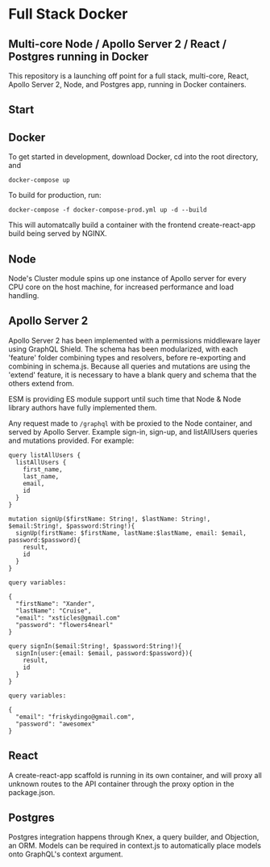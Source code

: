 # Full Stack Docker

## Multi-core Node / Apollo Server 2 / React / Postgres running in Docker

This repository is a launching off point for a full stack, multi-core, React, Apollo Server 2, Node, and Postgres app, running in Docker containers.

## Start

## Docker

To get started in development, download Docker, cd into the root directory, and

```
docker-compose up
```

To build for production, run:

```
docker-compose -f docker-compose-prod.yml up -d --build
```

This will automatcally build a container with the frontend create-react-app build being served by NGINX.

## Node

Node's Cluster module spins up one instance of Apollo server for every CPU core on the host machine, for increased performance and load handling.

## Apollo Server 2

Apollo Server 2 has been implemented with a permissions middleware layer using GraphQL Shield. The schema has been modularized, with each 'feature' folder combining types and resolvers, before re-exporting and combining in schema.js. Because all queries and mutations are using the 'extend' feature, it is necessary to have a blank query and schema that the others extend from.

ESM is providing ES module support until such time that Node & Node library authors have fully implemented them.

Any request made to `/graphql` with be proxied to the Node container, and served by Apollo Server. Example sign-in, sign-up, and listAllUsers queries and mutations provided. For example:

```
query listAllUsers {
  listAllUsers {
    first_name,
    last_name,
    email,
    id
  }
}
```

```
mutation signUp($firstName: String!, $lastName: String!, $email:String!, $password:String!){
  signUp(firstName: $firstName, lastName:$lastName, email: $email, password:$password){
    result,
    id
  }
}

query variables:

{
  "firstName": "Xander",
  "lastName": "Cruise",
  "email": "xsticles@gmail.com"
  "password": "flowers4nearl"
}
```

```
query signIn($email:String!, $password:String!){
  signIn(user:{email: $email, password:$password}){
    result,
    id
  }
}

query variables:

{
  "email": "friskydingo@gmail.com",
  "password": "awesomex"
}
```

## React

A create-react-app scaffold is running in its own container, and will proxy all unknown routes to the API container through the proxy option in the package.json.

## Postgres

Postgres integration happens through Knex, a query builder, and Objection, an ORM. Models can be required in context.js to automatically place models onto GraphQL's context argument.
